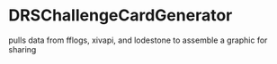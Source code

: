 # DRSChallengeCardGenerator
pulls data from fflogs, xivapi, and lodestone to assemble a graphic for sharing

